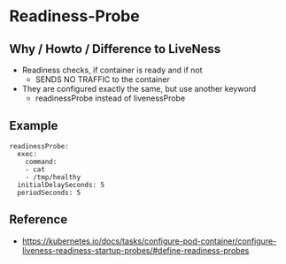 # Readiness-Probe 

## Why / Howto / Difference to LiveNess 

  * Readiness checks, if container is ready and if not
    * SENDS NO TRAFFIC to the container   
  * They are configured exactly the same, but use another keyword
    * readinessProbe instead of livenessProbe 

## Example 

```
readinessProbe:
  exec:
    command:
    - cat
    - /tmp/healthy
  initialDelaySeconds: 5
  periodSeconds: 5
```

## Reference 

  * https://kubernetes.io/docs/tasks/configure-pod-container/configure-liveness-readiness-startup-probes/#define-readiness-probes
